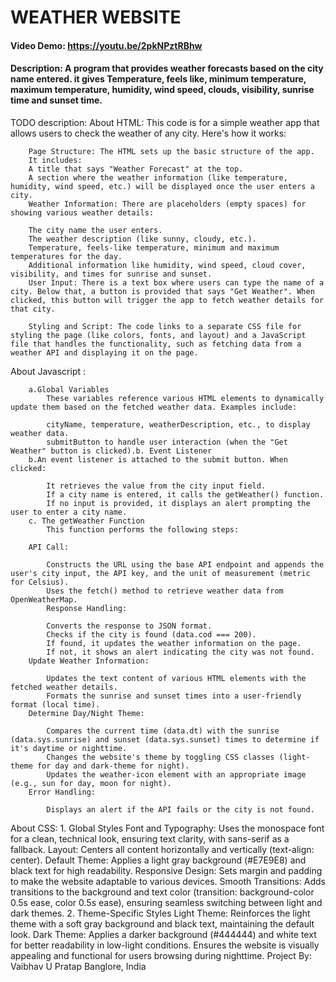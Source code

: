 # WEATHER WEBSITE
#### Video Demo:  <https://youtu.be/2pkNPztRBhw>
#### Description: A program that provides weather forecasts based on the city name entered. it gives Temperature, feels like, minimum temperature, maximum temperature, humidity, wind speed, clouds, visibility, sunrise time and sunset time.
TODO
description:
About HTML:
        This code is for a simple weather app that allows users to check the weather of any city. Here's how it works:

        Page Structure: The HTML sets up the basic structure of the app.
        It includes:
        A title that says "Weather Forecast" at the top.
        A section where the weather information (like temperature, humidity, wind speed, etc.) will be displayed once the user enters a city.
        Weather Information: There are placeholders (empty spaces) for showing various weather details:

        The city name the user enters.
        The weather description (like sunny, cloudy, etc.).
        Temperature, feels-like temperature, minimum and maximum temperatures for the day.
        Additional information like humidity, wind speed, cloud cover, visibility, and times for sunrise and sunset.
        User Input: There is a text box where users can type the name of a city. Below that, a button is provided that says "Get Weather". When clicked, this button will trigger the app to fetch weather details for that city.

        Styling and Script: The code links to a separate CSS file for styling the page (like colors, fonts, and layout) and a JavaScript file that handles the functionality, such as fetching data from a weather API and displaying it on the page.

About Javascript :

        a.Global Variables
            These variables reference various HTML elements to dynamically update them based on the fetched weather data. Examples include:

            cityName, temperature, weatherDescription, etc., to display weather data.
            submitButton to handle user interaction (when the "Get Weather" button is clicked).b. Event Listener
        b.An event listener is attached to the submit button. When clicked:

            It retrieves the value from the city input field.
            If a city name is entered, it calls the getWeather() function.
            If no input is provided, it displays an alert prompting the user to enter a city name.
        c. The getWeather Function
            This function performs the following steps:

        API Call:

            Constructs the URL using the base API endpoint and appends the user's city input, the API key, and the unit of measurement (metric for Celsius).
            Uses the fetch() method to retrieve weather data from OpenWeatherMap.
            Response Handling:

            Converts the response to JSON format.
            Checks if the city is found (data.cod === 200).
            If found, it updates the weather information on the page.
            If not, it shows an alert indicating the city was not found.
        Update Weather Information:

            Updates the text content of various HTML elements with the fetched weather details.
            Formats the sunrise and sunset times into a user-friendly format (local time).
        Determine Day/Night Theme:

            Compares the current time (data.dt) with the sunrise (data.sys.sunrise) and sunset (data.sys.sunset) times to determine if it's daytime or nighttime.
            Changes the website's theme by toggling CSS classes (light-theme for day and dark-theme for night).
            Updates the weather-icon element with an appropriate image (e.g., sun for day, moon for night).
        Error Handling:

            Displays an alert if the API fails or the city is not found.
About CSS:
        1. Global Styles
            Font and Typography:
                Uses the monospace font for a clean, technical look, ensuring text clarity, with sans-serif as a fallback.
            Layout:
                Centers all content horizontally and vertically (text-align: center).
            Default Theme:
                Applies a light gray background (#E7E9E8) and black text for high readability.
            Responsive Design:
                Sets margin and padding to make the website adaptable to various devices.
            Smooth Transitions:
                Adds transitions to the background and text color (transition: background-color 0.5s ease, color 0.5s ease), ensuring seamless switching between light and dark themes.
        2. Theme-Specific Styles
            Light Theme:
                Reinforces the light theme with a soft gray background and black text, maintaining the default look.
            Dark Theme:
                Applies a darker background (#444444) and white text for better readability in low-light conditions.
                Ensures the website is visually appealing and functional for users browsing during nighttime.
Project By:
Vaibhav U Pratap
Banglore, India
